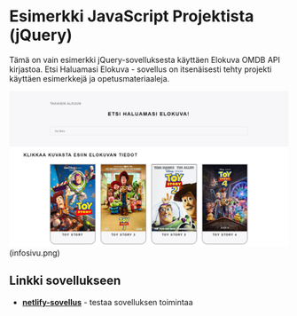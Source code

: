 # Esimerkki JavaScript Projektista (jQuery)

Tämä on vain esimerkki jQuery-sovelluksesta käyttäen Elokuva OMDB API kirjastoa.
Etsi Haluamasi Elokuva - sovellus on itsenäisesti tehty projekti käyttäen esimerkkejä ja opetusmateriaaleja. 

![esimerkki](pääsivu.png)(infosivu.png)

## Linkki sovellukseen

- __[netlify-sovellus](https://js3daniel.netlify.app/)__ - testaa sovelluksen toimintaa